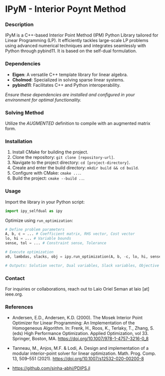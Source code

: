 # IPyM - Interior Po*y*nt Method

### Description
IPyM is a C++-based Interior Point Method (IPM) Python Library tailored for Linear Programming (LP). It efficiently tackles large-scale LP problems using advanced numerical techniques and integrates seamlessly with Python through pybind11. It is based on the self-dual formulation.
### Dependencies
- **Eigen**: A versatile C++ template library for linear algebra.
- **Cholmod**: Specialized in solving sparse linear systems.
- **pybind11**: Facilitates C++ and Python interoperability.

*Ensure these dependencies are installed and configured in your environment for optimal functionality.*

### Solving Method
Utilize the *AUGMENTED* definition to compile with an augmented matrix form.

### Installation
1. Install CMake for building the project.
2. Clone the repository: `git clone [repository-url]`.
3. Navigate to the project directory: `cd [project-directory]`.
4. Create and enter the build directory: `mkdir build && cd build`.
5. Configure with CMake: `cmake ...`.
6. Build the project: `cmake --build ..`.

### Usage
Import the library in your Python script:
```python
import ipy_selfdual as ipy
```
Optimize using `run_optimization`:
```python
# Define problem parameters
A, b, c = ... # Coefficient matrix, RHS vector, Cost vector
lo, hi = ... # Variable bounds
sense, tol = ... # Constraint sense, Tolerance

# Execute optimization
x0, lambdas, slacks, obj = ipy.run_optimization(A, b, -c, lo, hi, sense_ipm, tol)

# Outputs: Solution vector, Dual variables, Slack variables, Objective value
```

### Contact
For inquiries or collaborations, reach out to Laio Oriel Seman at laio [at] ieee.org.

### References

- Andersen, E.D., Andersen, K.D. (2000). The Mosek Interior Point Optimizer for Linear Programming: An Implementation of the Homogeneous Algorithm. In: Frenk, H., Roos, K., Terlaky, T., Zhang, S. (eds) High Performance Optimization. Applied Optimization, vol 33. Springer, Boston, MA. https://doi.org/10.1007/978-1-4757-3216-0_8

- Tanneau, M., Anjos, M.F. & Lodi, A. Design and implementation of a modular interior-point solver for linear optimization. Math. Prog. Comp. 13, 509–551 (2021). https://doi.org/10.1007/s12532-020-00200-8

- https://github.com/sinha-abhi/PDIPS.jl